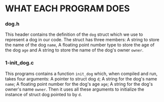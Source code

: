 # WHAT EACH PROGRAM DOES

### dog.h
This header contains the definition of the `dog` struct which we use to represent a dog in our code. The struct has three members: A string to store the name of the dog `name`, A floating point number type to store the age of the dog `age` and A string to store the name of the dog's owner `owner`.

### 1-init_dog.c
This programs contains a function `init_dog` which, when compiled and run, takes four arguments: A pointer to struct dog `d`; A string for the dog's name `name`; A floating point number for the dog's age `age`; A string for the dog's owner's name `owner`. Then it uses all these arguments to initialize the instance of struct dog pointed to by `d`.
 
